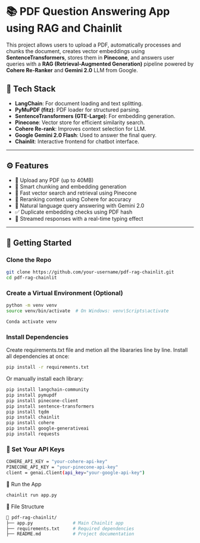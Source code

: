 # 📚 PDF Question Answering App using RAG and Chainlit

This project allows users to upload a PDF, automatically processes and chunks the document, creates vector embeddings using **SentenceTransformers**, stores them in **Pinecone**, and answers user queries with a **RAG (Retrieval-Augmented Generation)** pipeline powered by **Cohere Re-Ranker** and **Gemini 2.0** LLM from Google.

## 🔧 Tech Stack

- **LangChain**: For document loading and text splitting.
- **PyMuPDF (fitz)**: PDF loader for structured parsing.
- **SentenceTransformers (GTE-Large)**: For embedding generation.
- **Pinecone**: Vector store for efficient similarity search.
- **Cohere Re-rank**: Improves context selection for LLM.
- **Google Gemini 2.0 Flash**: Used to answer the final query.
- **Chainlit**: Interactive frontend for chatbot interface.

---

## ⚙️ Features

- 📄 Upload any PDF (up to 40MB)
- 🔎 Smart chunking and embedding generation
- 🚀 Fast vector search and retrieval using Pinecone
- 🔁 Reranking context using Cohere for accuracy
- 💬 Natural language query answering with Gemini 2.0
- ✅ Duplicate embedding checks using PDF hash
- 🧠 Streamed responses with a real-time typing effect

---

## 🚀 Getting Started

### Clone the Repo

```bash
git clone https://github.com/your-username/pdf-rag-chainlit.git
cd pdf-rag-chainlit
```

### Create a Virtual Environment (Optional)
```bash
python -m venv venv
source venv/bin/activate  # On Windows: venv\Scripts\activate

Conda activate venv
```

###  Install Dependencies
Create requirements.txt file and metion all the libararies line by line. 
Install all dependencies at once:
```bash
pip install -r requirements.txt
```
Or manually install each library:

```bash
pip install langchain-community
pip install pymupdf
pip install pinecone-client
pip install sentence-transformers
pip install tqdm
pip install chainlit
pip install cohere
pip install google-generativeai
pip install requests
```
### 🔑 Set Your API Keys
```bash
COHERE_API_KEY = "your-cohere-api-key"
PINECONE_API_KEY = "your-pinecone-api-key"
client = genai.Client(api_key="your-google-api-key")
```

🚀 Run the App
```bash
chainlit run app.py
```

📂 File Structure
```bash
📁 pdf-rag-chainlit/
├── app.py               # Main Chainlit app
├── requirements.txt     # Required dependencies
├── README.md            # Project documentation
```
